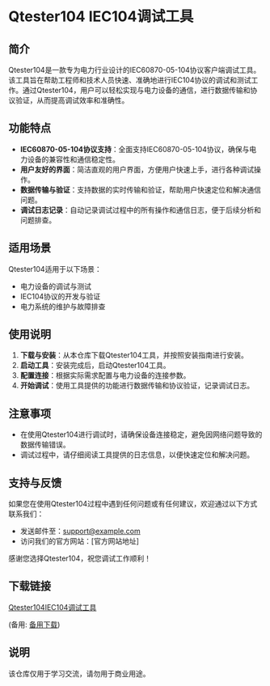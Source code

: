 # Qtester104 IEC104调试工具

## 简介

Qtester104是一款专为电力行业设计的IEC60870-05-104协议客户端调试工具。该工具旨在帮助工程师和技术人员快速、准确地进行IEC104协议的调试和测试工作。通过Qtester104，用户可以轻松实现与电力设备的通信，进行数据传输和协议验证，从而提高调试效率和准确性。

## 功能特点

- **IEC60870-05-104协议支持**：全面支持IEC60870-05-104协议，确保与电力设备的兼容性和通信稳定性。
- **用户友好的界面**：简洁直观的用户界面，方便用户快速上手，进行各种调试操作。
- **数据传输与验证**：支持数据的实时传输和验证，帮助用户快速定位和解决通信问题。
- **调试日志记录**：自动记录调试过程中的所有操作和通信日志，便于后续分析和问题排查。

## 适用场景

Qtester104适用于以下场景：

- 电力设备的调试与测试
- IEC104协议的开发与验证
- 电力系统的维护与故障排查

## 使用说明

1. **下载与安装**：从本仓库下载Qtester104工具，并按照安装指南进行安装。
2. **启动工具**：安装完成后，启动Qtester104工具。
3. **配置连接**：根据实际需求配置与电力设备的连接参数。
4. **开始调试**：使用工具提供的功能进行数据传输和协议验证，记录调试日志。

## 注意事项

- 在使用Qtester104进行调试时，请确保设备连接稳定，避免因网络问题导致的数据传输错误。
- 调试过程中，请仔细阅读工具提供的日志信息，以便快速定位和解决问题。

## 支持与反馈

如果您在使用Qtester104过程中遇到任何问题或有任何建议，欢迎通过以下方式联系我们：

- 发送邮件至：support@example.com
- 访问我们的官方网站：[官方网站地址]

感谢您选择Qtester104，祝您调试工作顺利！

## 下载链接
[Qtester104IEC104调试工具](https://pan.quark.cn/s/bbe1aa975ee7) 

(备用: [备用下载](https://pan.baidu.com/s/1tEni8lPD6GJgcwtgsB0x6g?pwd=2521))

## 说明

该仓库仅用于学习交流，请勿用于商业用途。
